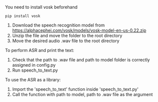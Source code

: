 You need to install vosk beforehand
```
pip install vosk
```

1. Download the speech recognition model from https://alphacephei.com/vosk/models/vosk-model-en-us-0.22.zip
2. Unzip the file and move the folder to the root directory
3. Move the desired audio .wav file to the root directory

To perform ASR and print the text:
1. Check that the path to .wav file and path to model folder is correctly assigned in config.py
2. Run speech_to_text.py

To use the ASR as a library:
1. Import the 'speech_to_text' function inside 'speech_to_text.py'
2. Call the function with path to model, path to .wav file as the argument

